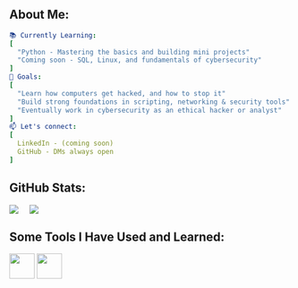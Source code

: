 ## About Me:

```yaml
📚 Currently Learning:
[
  "Python - Mastering the basics and building mini projects"
  "Coming soon - SQL, Linux, and fundamentals of cybersecurity"
]
🎯 Goals:
[
  "Learn how computers get hacked, and how to stop it"
  "Build strong foundations in scripting, networking & security tools"
  "Eventually work in cybersecurity as an ethical hacker or analyst"
]
📫 Let's connect:
[
  LinkedIn - (coming soon)
  GitHub - DMs always open
]

```

## GitHub Stats:

<div style="display: flex; gap: 20px;">
  <img src="https://github-readme-stats.vercel.app/api?username=sashimye&theme=blue_navy&hide_border=false&include_all_commits=false&count_private=false" />
  <img src="https://nirzak-streak-stats.vercel.app/?user=sashimye&theme=blue_navy&hide_border=false" />
</div>

## Some Tools I Have Used and Learned:
<p align="left">
<img src="https://cdn.jsdelivr.net/gh/devicons/devicon@latest/icons/python/python-original-wordmark.svg" width="45" height="45"/>
<img src="https://cdn.jsdelivr.net/gh/devicons/devicon@latest/icons/mysql/mysql-original-wordmark.svg" width="45" height="45"/>
</p>
